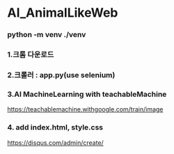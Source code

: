 # AI_AnimalLikeWeb

### python -m venv ./venv

### 1.크롬 다운로드
### 2.크롤러 : app.py(use selenium)
### 3.AI MachineLearning with teachableMachine
https://teachablemachine.withgoogle.com/train/image
### 4. add index.html, style.css
https://disqus.com/admin/create/
